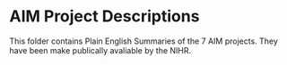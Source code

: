 # AIM Project Descriptions 

This folder contains Plain English Summaries of the 7 AIM projects. They have been make publically avaliable by the NIHR. 
